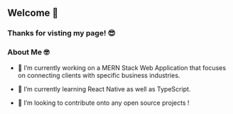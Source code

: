 ## Welcome 👋

### Thanks for visting my page! 😎

 ### About Me 🤓

- 🔭 I’m currently working on a MERN Stack Web Application that focuses on connecting clients with specific business industries.


- 🌱 I’m currently learning React Native as well as TypeScript.


- 👯 I’m looking to contribute onto any open source projects !


